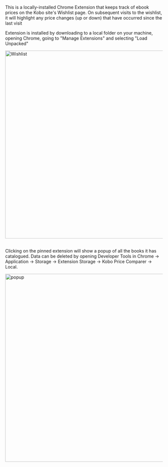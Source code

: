This is a locally-installed Chrome Extension that keeps track of ebook prices on the Kobo site's Wishlist page. On subsequent visits to the wishlist, it will highlight any price changes (up or down) that have occurred since the last visit

Extension is installed by downloading to a local folder on your machine, opening Chrome, going to "Manage Extensions" and selecting "Load Unpacked"

<img width="600" alt="Wishlist" src="https://github.com/user-attachments/assets/68c3162a-f4da-40a9-a6a5-c7fa82d39e5c" />
<br><br>

Clicking on the pinned extension will show a popup of all the books it has catalogued. Data can be deleted by opening Developer Tools in Chrome -> Application -> Storage -> Extension Storage -> Kobo Price Comparer -> Local.
<br>

<img width="600" alt="popup" src="https://github.com/user-attachments/assets/c6eccba6-77da-4737-bcbc-ba874b32802c" />
